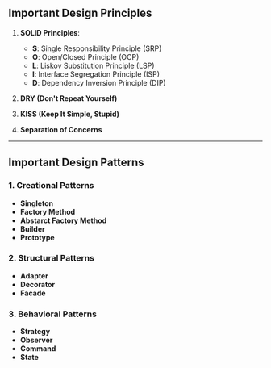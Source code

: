 ## **Important Design Principles**
1. **SOLID Principles**:
   - **S**: Single Responsibility Principle (SRP)  
   - **O**: Open/Closed Principle (OCP)  
   - **L**: Liskov Substitution Principle (LSP)
   - **I**: Interface Segregation Principle (ISP)
   - **D**: Dependency Inversion Principle (DIP)  

2. **DRY (Don't Repeat Yourself)**  
3. **KISS (Keep It Simple, Stupid)**  
4. **Separation of Concerns**  

---

## **Important Design Patterns**

### 1. **Creational Patterns**
   - **Singleton**  
   - **Factory Method** 
   - **Abstarct Factory Method**   
   - **Builder** 
   - **Prototype** 

### 2. **Structural Patterns**
   - **Adapter**  
   - **Decorator**  
   - **Facade**  

### 3. **Behavioral Patterns**
   - **Strategy**  
   - **Observer**  
   - **Command**  
   - **State**  